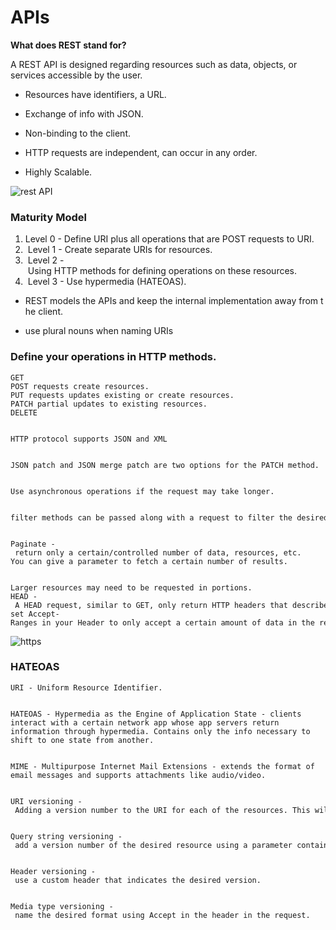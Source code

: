 # APIs


**What does REST stand for?**


A REST API is designed regarding resources such as data, objects, or services accessible by the user.


* Resources have identifiers, a URL.


* Exchange of info with JSON.


* Non-binding to the client.


* HTTP requests are independent, can occur in any order.


* Highly Scalable.


![rest API](https://www.seobility.net/en/wiki/images/f/f1/Rest-API.png)


### Maturity Model
 1. Level 0 - Define URI plus all operations that are POST requests to URI. 
 2.  Level 1 - Create separate URIs for resources. 
 3.  Level 2 - Using HTTP methods for defining operations on these resources. 
 4.  Level 3 - Use hypermedia (HATEOAS).


* REST models the APIs and keep the internal implementation away from the client.


* use plural nouns when naming URIs


### Define your operations in HTTP methods.
```
GET
POST requests create resources.
PUT requests updates existing or create resources.
PATCH partial updates to existing resources.
DELETE


HTTP protocol supports JSON and XML


JSON patch and JSON merge patch are two options for the PATCH method.


Use asynchronous operations if the request may take longer.


filter methods can be passed along with a request to filter the desired data rather than searching through all the data to find the desired data. This can take a lot of bandwidth and time. Very inefficient.


Paginate - return only a certain/controlled number of data, resources, etc.
You can give a parameter to fetch a certain number of results.


Larger resources may need to be requested in portions.
HEAD - A HEAD request, similar to GET, only return HTTP headers that describe the resource desired.
set Accept-Ranges in your Header to only accept a certain amount of data in the request.
```
![https](https://19yw4b240vb03ws8qm25h366-wpengine.netdna-ssl.com/wp-content/uploads/Understanding-Idempotency-and-Safety-in-API-Design.png)


### HATEOAS
```
URI - Uniform Resource Identifier.


HATEOAS - Hypermedia as the Engine of Application State - clients interact with a certain network app whose app servers return information through hypermedia. Contains only the info necessary to shift to one state from another.


MIME - Multipurpose Internet Mail Extensions - extends the format of email messages and supports attachments like audio/video.


URI versioning - Adding a version number to the URI for each of the resources. This will allow other versions to continue to operate. This, however, may complicate HATEOAS.


Query string versioning - add a version number of the desired resource using a parameter contained in your query string which will be appended to the HTTP request. Has some of the same complications with HATEOAS.


Header versioning - use a custom header that indicates the desired version.


Media type versioning - name the desired format using Accept in the header in the request.
```